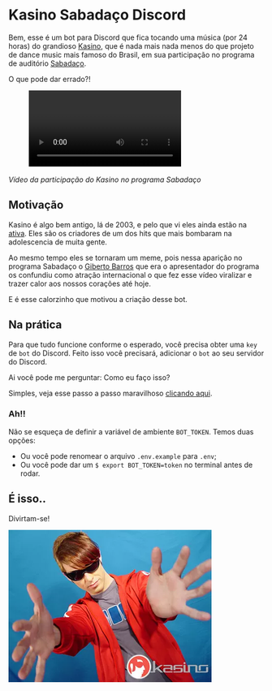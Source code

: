 # Kasino Sabadaço Discord

Bem, esse é um bot para Discord que fica tocando uma música (por 24 horas) do grandioso [Kasino](https://pt.wikipedia.org/wiki/Kasino), que é nada mais nada menos do que projeto de dance music mais famoso do Brasil, em sua participação no programa de auditório [Sabadaço](https://pt.wikipedia.org/wiki/Sabada%C3%A7o).

O que pode dar errado?!

<figure class="video_container">
  <video controls="true" allowfullscreen="true">
    <source src="./kassino.mp4" type="video/mp4">
  </video>
</figure>

_Vídeo da participação do Kasino no programa Sabadaço_

## Motivação

Kasino é algo bem antigo, lá de 2003, e pelo que vi eles ainda estão na [ativa](https://entretenimento.uol.com.br/noticias/redacao/2020/05/27/kasino-do-hit-cant-get-over-anuncia-retorno.htm). Eles são os criadores de um dos hits que mais bombaram na adolescencia de muita gente.

Ao mesmo tempo eles se tornaram um meme, pois nessa aparição no programa Sabadaço o [Giberto Barros](https://pt.wikipedia.org/wiki/Gilberto_Barros) que era o apresentador do programa os confundiu como atração internacional o que fez esse vídeo viralizar e trazer calor aos nossos corações até hoje.

E é esse calorzinho que motivou a criação desse bot.

## Na prática

Para que tudo funcione conforme o esperado, você precisa obter uma `key` de `bot` do Discord. 
Feito isso você precisará, adicionar o `bot` ao seu servidor do Discord.

Ai você pode me perguntar: Como eu faço isso?

Simples, veja esse passo a passo maravilhoso [clicando aqui](https://www.writebots.com/discord-bot-token/).

### Ah!!

Não se esqueça de definir a variável de ambiente `BOT_TOKEN`. Temos duas opções:

* Ou você pode renomear o arquivo `.env.example` para `.env`;
* Ou você pode dar um `$ export BOT_TOKEN=token` no terminal antes de rodar.

## É isso..

Divirtam-se!

![kassino](kassino.webp "Kassino apoia essa ideia!")